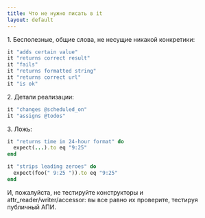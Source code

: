 ```yaml
---
title: Что не нужно писать в it
layout: default
---
```


1\. Бесполезные, общие слова, не несущие никакой конкретики:
```ruby
it "adds certain value"
it "returns correct result"
it "fails"
it "returns formatted string"
it "returns correct url"
it "is ok"
```

2\. Детали реализации:
```ruby
it "changes @scheduled_on"
it "assigns @todos"
```

3\. Ложь:
```ruby
it "returns time in 24-hour format" do
  expect(...).to eq "9:25"
end

it "strips leading zeroes" do
  expect(foo(" 9:25 ")).to eq "9:25"
end
```


И, пожалуйста, не тестируйте конструкторы и attr_reader/writer/accessor: вы все равно их проверите, тестируя публичный АПИ.
